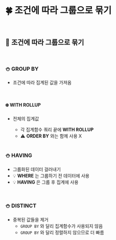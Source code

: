# 🍀 조건에 따라 그룹으로 묶기

<br>

## 🧸 조건에 따라 그룹으로 묶기

<br>

### ⛄ GROUP BY

- 조건에 따라 집계된 값을 가져옴

<br>

#### ❄️ WITH ROLLUP

- 전체의 집계값

  - 각 집계함수 쿼리 끝에 **WITH ROLLUP**
  - ⚠️ **ORDER BY** 와는 함께 사용 X

  <br>

### ⛄ HAVING

- 그룹화된 데이터 걸러내기
- 💡 **WHERE** 는 그룹하기 전 데이터에 사용
- 💡 **HAVING** 은 그룹 후 집계에 사용

<br>

### ⛄ DISTINCT

- 중복된 값들을 제거
  - `GROUP BY` 와 달리 집계함수가 사용되지 않음
  - `GROUP BY` 와 달리 정렬하지 않으므로 더 빠름
